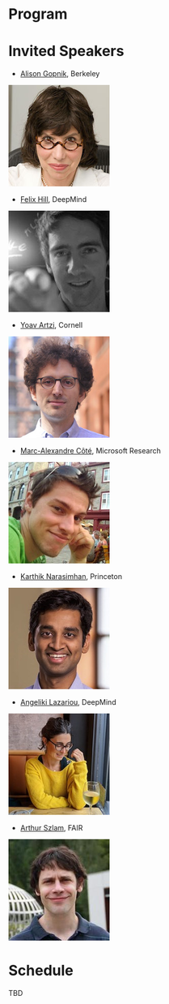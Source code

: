 # Program

# Invited Speakers

* [Alison Gopnik](http://alisongopnik.com/), Berkeley 

![](images/speakers/alison.jpg)

* [Felix Hill](https://fh295.github.io/), DeepMind 

![](images/speakers/felix.jpeg)

* [Yoav Artzi](https://yoavartzi.com/), Cornell 

![](images/speakers/yoav.jpg)

* [Marc-Alexandre Côté](https://www.microsoft.com/en-us/research/people/macote/), Microsoft Research 

![](images/speakers/marc-alexandre.jpg)

* [Karthik Narasimhan](https://www.cs.princeton.edu/~karthikn/), Princeton 

![](images/speakers/karthik.jpg)

* [Angeliki Lazariou](http://angelikilazaridou.github.io/), DeepMind 

![](images/speakers/angeliki.jpg)

* [Arthur Szlam](https://scholar.google.com/citations?user=u3-FxUgAAAAJ&hl=en), FAIR 

![](images/speakers/arthur.jpeg)


# Schedule

TBD

